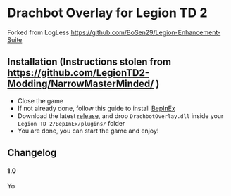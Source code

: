# Drachbot Overlay for Legion TD 2

Forked from LogLess https://github.com/BoSen29/Legion-Enhancement-Suite

## Installation (Instructions stolen from https://github.com/LegionTD2-Modding/NarrowMasterMinded/ )
- Close the game
- If not already done, follow this guide to install [BepInEx](https://github.com/LegionTD2-Modding/.github/wiki/Installation-of-BepInEx)
- Download the latest [release](https://github.com/BoSen29/UnitTracker/releases/latest), and drop `DrachbotOverlay.dll` inside your `Legion TD 2/BepInEx/plugins/` folder
- You are done, you can start the game and enjoy!

## Changelog
#### 1.0
Yo
